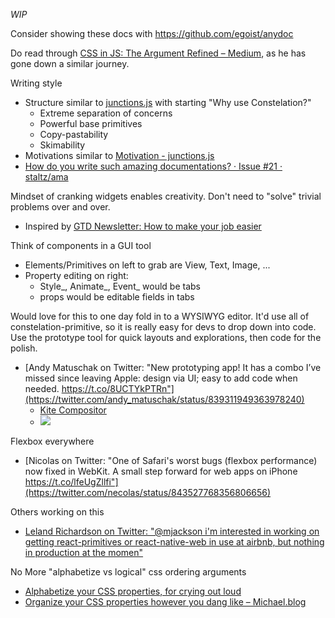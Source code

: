 _WIP_

Consider showing these docs with https://github.com/egoist/anydoc

Do read through [CSS in JS: The Argument Refined – Medium](https://medium.com/@steida/css-in-js-the-argument-refined-471c7eb83955#.dwrvgfn6d), as he has gone down a similar journey.

Writing style
- Structure similar to [junctions.js](https://junctions.js.org/?utm_campaign=Fullstack%2BReact&utm_medium=email&utm_source=Fullstack_React_49) with starting "Why use Constelation?"
  - Extreme separation of concerns
  - Powerful base primitives
  - Copy-pastability
  - Skimability
- Motivations similar to [Motivation - junctions.js](https://junctions.js.org/guide/introduction/motivation)
- [How do you write such amazing documentations? · Issue #21 · staltz/ama](https://github.com/staltz/ama/issues/21)

Mindset of cranking widgets enables creativity. Don't need to "solve" trivial problems over and over.
- Inspired by [GTD Newsletter: How to make your job easier](http://us8.campaign-archive2.com/?u=4fdf2cadb358acc7c1c1ca8bd&id=a0680a8e72&e=3d3d97c32e)

Think of components in a GUI tool
- Elements/Primitives on left to grab are View, Text, Image, ...
- Property editing on right:
  - Style_, Animate_, Event_ would be tabs
  - props would be editable fields in tabs

Would love for this to one day fold in to a WYSIWYG editor. It'd use all of constelation-primitive, so it is really easy for devs to drop down into code. Use the prototype tool for quick layouts and explorations, then code for the polish.
- [Andy Matuschak on Twitter: "New prototyping app! It has a combo I’ve missed since leaving Apple: design via UI; easy to add code when needed. https://t.co/8UCTYkPTRn"](https://twitter.com/andy_matuschak/status/839311949363978240)
  - [Kite Compositor](https://kiteapp.co/)
  - ![](https://kiteapp.co/assets/HeroImage0.png)

Flexbox everywhere
- [Nicolas on Twitter: "One of Safari's worst bugs (flexbox performance) now fixed in WebKit. A small step forward for web apps on iPhone https://t.co/lfeUgZllfi"](https://twitter.com/necolas/status/843527768356806656)

Others working on this
- [Leland Richardson on Twitter: "@mjackson i'm interested in working on getting react-primitives or react-native-web in use at airbnb, but nothing in production at the momen"](https://twitter.com/intelligibabble/status/844983578056257536)

No More "alphabetize vs logical" css ordering arguments
- [Alphabetize your CSS properties, for crying out loud](https://medium.com/@jerrylowm/alphabetize-your-css-properties-for-crying-out-loud-780eb1852153)
- [Organize your CSS properties however you dang like – Michael.blog](http://michael.blog/2017/03/30/organize-your-css-properties-however-you-dang-like/)
